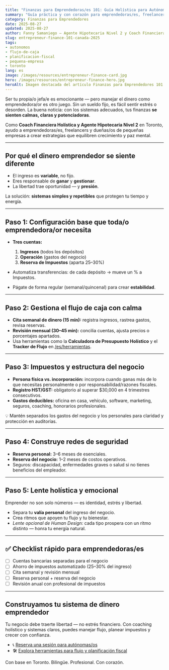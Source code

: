 ```yaml
---
title: "Finanzas para Emprendedoras/es 101: Guía Holística para Autónomas/os en Canadá (2025)"
summary: "Guía práctica y con corazón para emprendedoras/es, freelancers y pequeñas empresas en Canadá: claridad, resiliencia y sistemas de flujo de caja serenos."
category: Finanzas para Emprendedores
date: 2025-08-27
updated: 2025-08-27
author: Fanny Samaniego — Agente Hipotecaria Nivel 2 y Coach Financiera Holística
slug: entrepreneur-finance-101-canada-2025
tags:
- autonomos
- flujo-de-caja
- planificacion-fiscal
- pequena-empresa
- toronto
lang: es
image: /images/resources/entrepreneur-finance-card.jpg
hero: /images/resources/entrepreneur-finance-hero.jpg
heroAlt: Imagen destacada del artículo Finanzas para Emprendedores 101
---
```

Ser tu propia/o jefa/e es emocionante — pero manejar el dinero como emprendedora/or es otro juego. Sin un sueldo fijo, es fácil sentir estrés o desorden. La buena noticia: con los sistemas adecuados, tus finanzas **se sienten calmas, claras y potenciadoras**.

Como **Coach Financiera Holística y Agente Hipotecaria Nivel 2** en Toronto, ayudo a emprendedoras/es, freelancers y dueñas/os de pequeñas empresas a crear estrategias que equilibren crecimiento y paz mental.

---

## Por qué el dinero emprendedor se siente diferente

- El ingreso es **variable**, no fijo.  
- Eres responsable de **ganar** y **gestionar**.  
- La libertad trae oportunidad — y **presión**.

La solución: **sistemas simples y repetibles** que protegen tu tiempo y energía.

---

## Paso 1: Configuración base que toda/o emprendedora/or necesita

- **Tres cuentas:**  
  1. **Ingresos** (todos los depósitos)  
  2. **Operación** (gastos del negocio)  
  3. **Reserva de Impuestos** (aparta 25–30%)

- Automatiza transferencias: de cada depósito → mueve un % a Impuestos.  
- Págate de forma regular (semanal/quincenal) para crear **estabilidad**.

---

## Paso 2: Gestiona el flujo de caja con calma

- **Cita semanal de dinero (15 min):** registra ingresos, rastrea gastos, revisa reservas.  
- **Revisión mensual (30–45 min):** concilia cuentas, ajusta precios o porcentajes apartados.  
- Usa herramientas como la **Calculadora de Presupuesto Holístico** y el **Tracker de Flujo** en [/es/herramientas](/es/herramientas).

---

## Paso 3: Impuestos y estructura del negocio

- **Persona física vs. incorporación:** incorpora cuando ganas más de lo que necesitas personalmente o por responsabilidad/razones fiscales.  
- **Registro HST/GST:** obligatorio al superar $30,000 en 4 trimestres consecutivos.  
- **Gastos deducibles:** oficina en casa, vehículo, software, marketing, seguros, coaching, honorarios profesionales.

💡 Mantén separados los gastos del negocio y los personales para claridad y protección en auditorías.

---

## Paso 4: Construye redes de seguridad

- **Reserva personal:** 3–6 meses de esenciales.  
- **Reserva del negocio:** 1–2 meses de costos operativos.  
- Seguros: discapacidad, enfermedades graves o salud si no tienes beneficios del empleador.

---

## Paso 5: Lente holística y emocional

Emprender no son solo números — es identidad, estrés y libertad.

- Separa tu **valía personal** del ingreso del negocio.  
- Crea ritmos que apoyen tu flujo y tu bienestar.  
- *Lente opcional de Human Design:* cada tipo prospera con un ritmo distinto — honra tu energía natural.

---

## ✅ Checklist rápido para emprendedoras/es

- [ ] Cuentas bancarias separadas para el negocio  
- [ ] Ahorro de impuestos automatizado (25–30% del ingreso)  
- [ ] Cita semanal y revisión mensual  
- [ ] Reserva personal + reserva del negocio  
- [ ] Revisión anual con profesional de impuestos

---

## Construyamos tu sistema de dinero emprendedor

Tu negocio debe traerte libertad — no estrés financiero. Con coaching holístico y sistemas claros, puedes manejar flujo, planear impuestos y crecer con confianza.

- 📞 [Reserva una sesión para autónomas/os](/es/contacto)  
- 🛠 [Explora herramientas para flujo y planificación fiscal](/es/herramientas)

Con base en Toronto. Bilingüe. Profesional. Con corazón.
